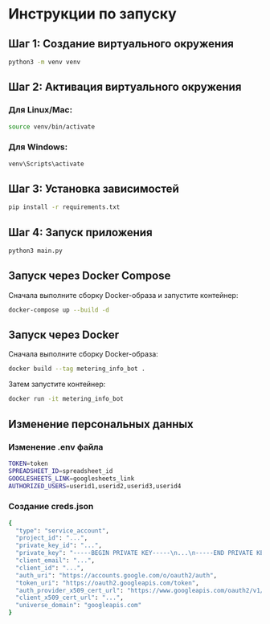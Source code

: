 # Инструкции по запуску

## Шаг 1: Создание виртуального окружения

```bash
python3 -m venv venv
```

## Шаг 2: Активация виртуального окружения

### Для Linux/Mac:

```bash
source venv/bin/activate
```

### Для Windows:

```bash
venv\Scripts\activate
```

## Шаг 3: Установка зависимостей

```bash
pip install -r requirements.txt
```

## Шаг 4: Запуск приложения

```bash
python3 main.py
```

## Запуск через Docker Compose

Сначала выполните сборку Docker-образа и запустите контейнер:

```bash
docker-compose up --build -d
```

## Запуск через Docker

Сначала выполните сборку Docker-образа:

```bash
docker build --tag metering_info_bot .
```

Затем запустите контейнер:

```bash
docker run -it metering_info_bot
```

## Изменение персональных данных

### Изменение .env файла

```bash
TOKEN=token
SPREADSHEET_ID=spreadsheet_id
GOOGLESHEETS_LINK=googlesheets_link
AUTHORIZED_USERS=userid1,userid2,userid3,userid4
```

### Создание creds.json

```bash
{
  "type": "service_account",
  "project_id": "...",
  "private_key_id": "...",
  "private_key": "-----BEGIN PRIVATE KEY-----\n...\n-----END PRIVATE KEY-----\n",
  "client_email": "...",
  "client_id": "...",
  "auth_uri": "https://accounts.google.com/o/oauth2/auth",
  "token_uri": "https://oauth2.googleapis.com/token",
  "auth_provider_x509_cert_url": "https://www.googleapis.com/oauth2/v1/certs",
  "client_x509_cert_url": "...",
  "universe_domain": "googleapis.com"
}

```

